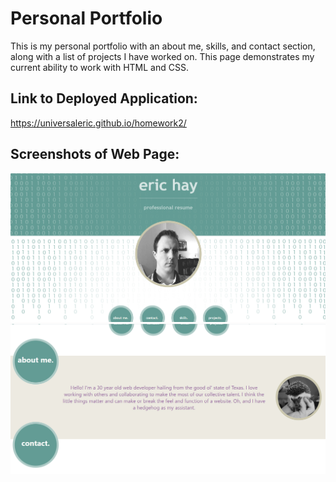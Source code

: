 # Personal Portfolio

This is my personal portfolio with an about me, skills, and contact section, along with a list of projects I have worked on. This page demonstrates my current ability to work with HTML and CSS.

## Link to Deployed Application:

https://universaleric.github.io/homework2/

## Screenshots of Web Page:

![Screenshot1](./Images/Screenshot1.jpg "Screenshot of Web Page")
![Screenshot2](./Images/Screenshot2.jpg "Screenshot of Web Page")
